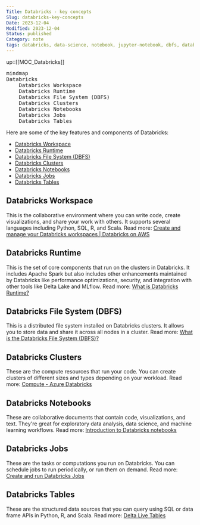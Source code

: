 ```yaml
---
Title: Databricks - key concepts
Slug: databricks-key-concepts
Date: 2023-12-04
Modified: 2023-12-04
Status: published
Category: note
tags: databricks, data-science, notebook, jupyter-notebook, dbfs, databricks-workspace, databricks-runtime, databricks-file-system, databricks-clusters, databricks-notebooks, databricks-jobs, databricks-tables
---
```

up::[[MOC_Databricks]]

<script type="module"> import mermaid from 'https://cdn.jsdelivr.net/npm/mermaid@10/dist/mermaid.esm.min.mjs'; mermaid.initialize({ startOnLoad: true }); </script>


<pre class="mermaid">
mindmap
Databricks
    Databricks Workspace
    Databricks Runtime
    Databricks File System (DBFS)
    Databricks Clusters
    Databricks Notebooks
    Databricks Jobs
    Databricks Tables
</pre>

Here are some of the key features and components of Databricks:
<!-- MarkdownTOC levels="2,3" autolink="true" autoanchor="true" -->

- [Databricks Workspace](#databricks-workspace)
- [Databricks Runtime](#databricks-runtime)
- [Databricks File System \(DBFS\)](#databricks-file-system-dbfs)
- [Databricks Clusters](#databricks-clusters)
- [Databricks Notebooks](#databricks-notebooks)
- [Databricks Jobs](#databricks-jobs)
- [Databricks Tables](#databricks-tables)

<!-- /MarkdownTOC -->



<a id="databricks-workspace"></a>
## Databricks Workspace
This is the collaborative environment where you can write code, create visualizations, and share your work with others. It supports several languages including Python, SQL, R, and Scala. 
Read more: [Create and manage your Databricks workspaces | Databricks on AWS](https://docs.databricks.com/en/administration-guide/workspace/index.html#what-is-a-workspace)
    
<a id="databricks-runtime"></a>
## Databricks Runtime
This is the set of core components that run on the clusters in Databricks. It includes Apache Spark but also includes other enhancements maintained by Databricks like performance optimizations, security, and integration with other tools like Delta Lake and MLflow.
Read more: [What is Databricks Runtime?](https://www.databricks.com/glossary/what-is-databricks-runtime)

    
<a id="databricks-file-system-dbfs"></a>
## Databricks File System (DBFS)
This is a distributed file system installed on Databricks clusters. It allows you to store data and share it across all nodes in a cluster.
Read more: [What is the Databricks File System (DBFS)?](https://docs.databricks.com/en/dbfs/index.html)

    
<a id="databricks-clusters"></a>
## Databricks Clusters
These are the compute resources that run your code. You can create clusters of different sizes and types depending on your workload.
Read more: [Compute - Azure Databricks](https://learn.microsoft.com/en-us/azure/databricks/clusters/)

    
<a id="databricks-notebooks"></a>
## Databricks Notebooks
These are collaborative documents that contain code, visualizations, and text. They're great for exploratory data analysis, data science, and machine learning workflows.
Read more: [Introduction to Databricks notebooks](https://docs.databricks.com/en/notebooks/index.html)


<a id="databricks-jobs"></a>
## Databricks Jobs
These are the tasks or computations you run on Databricks. You can schedule jobs to run periodically, or run them on demand.
Read more: [Create and run Databricks Jobs](https://docs.databricks.com/en/workflows/jobs/create-run-jobs.html)
    
<a id="databricks-tables"></a>
## Databricks Tables
These are the structured data sources that you can query using SQL or data frame APIs in Python, R, and Scala.
Read more: [Delta Live Tables](https://www.databricks.com/product/delta-live-tables)

    